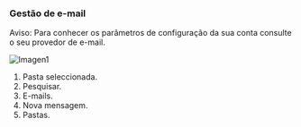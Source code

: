 ### Gestão de e-mail

Aviso: Para conhecer os parâmetros de configuração da sua conta consulte o seu provedor de e-mail.

![Imagen1](http://static.energysistem.com/images/manuals/42430/565c220c33019.jpg)


1. Pasta seleccionada.
2. Pesquisar.
3. E-mails.
4. Nova mensagem.
5. Pastas.

